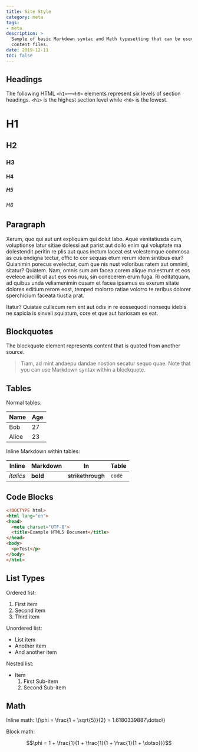 ```yaml
---
title: Site Style
category: meta
tags:
- meta
description: >
  Sample of basic Markdown syntac and Math typesetting that can be used in
  content files.
date: 2019-12-11
toc: false
---
```


## Headings

The following HTML `<h1>`—`<h6>` elements represent six levels of section
headings. `<h1>` is the highest section level while `<h6>` is the lowest.

# H1

## H2

### H3

#### H4

##### H5

###### H6

## Paragraph

Xerum, quo qui aut unt expliquam qui dolut labo. Aque venitatiusda cum,
voluptionse latur sitiae dolessi aut parist aut dollo enim qui voluptate ma
dolestendit peritin re plis aut quas inctum laceat est volestemque commosa as
cus endigna tectur, offic to cor sequas etum rerum idem sintibus eiur? Quianimin
porecus evelectur, cum que nis nust voloribus ratem aut omnimi, sitatur?
Quiatem. Nam, omnis sum am facea corem alique molestrunt et eos evelece arcillit
ut aut eos eos nus, sin conecerem erum fuga. Ri oditatquam, ad quibus unda
veliamenimin cusam et facea ipsamus es exerum sitate dolores editium rerore
eost, temped molorro ratiae volorro te reribus dolorer sperchicium faceata
tiustia prat.

Itatur? Quiatae cullecum rem ent aut odis in re eossequodi nonsequ idebis ne
sapicia is sinveli squiatum, core et que aut hariosam ex eat.

## Blockquotes

The blockquote element represents content that is quoted from another source.

> Tiam, ad mint andaepu dandae nostion secatur sequo quae. Note that you can use
> Markdown syntax within a blockquote.

## Tables

Normal tables:

| Name  | Age |
| ---   | --- |
| Bob   | 27  |
| Alice | 23  |

Inline Markdown within tables:

| Inline    | Markdown | In                | Table  |
| ---       | ---      | ---               | ---    |
| _italics_ | **bold** | ~~strikethrough~~ | `code` |

## Code Blocks

```html
<!DOCTYPE html>
<html lang="en">
<head>
  <meta charset="UTF-8">
  <title>Example HTML5 Document</title>
</head>
<body>
  <p>Test</p>
</body>
</html>
```

## List Types

Ordered list:

1. First item
1. Second item
1. Third item

Unordered list:

* List item
* Another item
* And another item

Nested list:

* Item
  1. First Sub-item
  1. Second Sub-item

## Math

Inline math: \\(\phi = \frac{1 + \sqrt{5}}{2} = 1.6180339887\dotso\\)

Block math:

$$\phi = 1 + \frac{1}{1 + \frac{1}{1 + \frac{1}{1 + \dotso}}}$$
